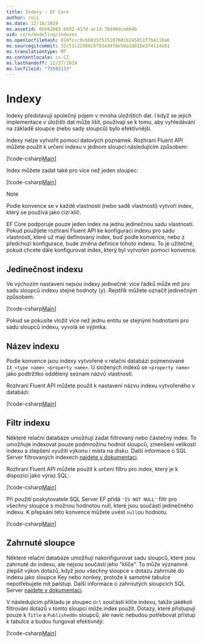 ```yaml
---
title: Indexy – EF Core
author: roji
ms.date: 12/16/2019
ms.assetid: 85b92003-b692-417d-ac1d-76d40dce664b
uid: core/modeling/indexes
ms.openlocfilehash: 810fccc0c6b035f515107601b245811f7b4118a6
ms.sourcegitcommit: 32c51c22988c6f83ed4f8e50a1d01be3f4114e81
ms.translationtype: MT
ms.contentlocale: cs-CZ
ms.lasthandoff: 12/27/2019
ms.locfileid: "75502133"
---
```

# <a name="indexes"></a>Indexy

Indexy představují společný pojem v mnoha úložištích dat. I když se jejich implementace v úložišti dat může lišit, používají se k tomu, aby vyhledávání na základě sloupce (nebo sady sloupců) bylo efektivnější.

Indexy nelze vytvořit pomocí datových poznámek. Rozhraní Fluent API můžete použít k určení indexu v jednom sloupci následujícím způsobem:

[!code-csharp[Main](../../../samples/core/Modeling/FluentAPI/Index.cs?name=Index&highlight=4)]

Index můžete zadat také pro více než jeden sloupec:

[!code-csharp[Main](../../../samples/core/Modeling/FluentAPI/IndexComposite.cs?name=Composite&highlight=4)]

> [!NOTE]
> Podle konvence se v každé vlastnosti (nebo sadě vlastností) vytvoří index, který se používá jako cizí klíč.
>
> EF Core podporuje pouze jeden index na jednu jedinečnou sadu vlastností. Pokud použijete rozhraní Fluent API ke konfiguraci indexu pro sadu vlastností, které už mají definovaný index, buď podle konvence, nebo z předchozí konfigurace, bude změna definice tohoto indexu. To je užitečné, pokud chcete dále konfigurovat index, který byl vytvořen pomocí konvence.

## <a name="index-uniqueness"></a>Jedinečnost indexu

Ve výchozím nastavení nejsou indexy jedinečné: více řádků může mít pro sadu sloupců indexu stejné hodnoty (y). Rejstřík můžete označit jedinečným způsobem:

[!code-csharp[Main](../../../samples/core/Modeling/FluentAPI/IndexUnique.cs?name=IndexUnique&highlight=5)]

Pokud se pokusíte vložit více než jednu entitu se stejnými hodnotami pro sadu sloupců indexu, vyvolá se výjimka.

## <a name="index-name"></a>Název indexu

Podle konvence jsou indexy vytvořené v relační databázi pojmenované `IX_<type name>_<property name>`. U složených indexů se `<property name>` jako podtržítko oddělený seznam názvů vlastností.

Rozhraní Fluent API můžete použít k nastavení názvu indexu vytvořeného v databázi:

[!code-csharp[Main](../../../samples/core/Modeling/FluentAPI/IndexName.cs?name=IndexName&highlight=5)]

## <a name="index-filter"></a>Filtr indexu

Některé relační databáze umožňují zadat filtrovaný nebo částečný index. To umožňuje indexovat pouze podmnožinu hodnot sloupců, zmenšení velikosti indexu a zlepšení využití výkonu i místa na disku. Další informace o SQL Server filtrovaných indexech [najdete v dokumentaci](https://docs.microsoft.com/sql/relational-databases/indexes/create-filtered-indexes).

Rozhraní Fluent API můžete použít k určení filtru pro index, který je k dispozici jako výraz SQL:

[!code-csharp[Main](../../../samples/core/Modeling/FluentAPI/IndexFilter.cs?name=IndexFilter&highlight=5)]

Při použití poskytovatele SQL Server EF přidá `'IS NOT NULL'` filtr pro všechny sloupce s možnou hodnotou null, které jsou součástí jedinečného indexu. K přepsání této konvence můžete uvést `null`ou hodnotu.

[!code-csharp[Main](../../../samples/core/Modeling/FluentAPI/IndexNoFilter.cs?name=IndexNoFilter&highlight=6)]

## <a name="included-columns"></a>Zahrnuté sloupce

Některé relační databáze umožňují nakonfigurovat sadu sloupců, které jsou zahrnuté do indexu, ale nejsou součástí jeho "klíče". To může významně zlepšit výkon dotazů, když jsou všechny sloupce v dotazu zahrnuté do indexu jako sloupce Key nebo nonkey, protože k samotné tabulce nepotřebujete mít pøístup. Další informace o zahrnutých sloupcích SQL Server [najdete v dokumentaci](https://docs.microsoft.com/sql/relational-databases/indexes/create-indexes-with-included-columns).

V následujícím příkladu je sloupec `Url` součástí klíče indexu, takže jakékoli filtrování dotazů v tomto sloupci může index použít. Dotazy, které přistupují pouze k `Title` a `PublishedOn` sloupců, ale navíc nebudou potřebovat přístup k tabulce a budou fungovat efektivněji:

[!code-csharp[Main](../../../samples/core/Modeling/FluentAPI/IndexInclude.cs?name=IndexInclude&highlight=5-9)]
